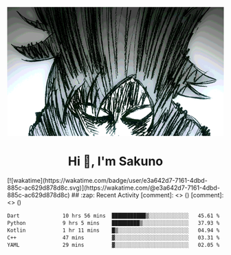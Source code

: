 <body>
<h1 align="center"></h1>
<br>
<div align="center">
<img width="auto" height="300" src="Img/mobFreakoutLonger.gif"/>
</div>
</div>
<h1 align="center">Hi 👋, I'm Sakuno</h1>
[![wakatime](https://wakatime.com/badge/user/e3a642d7-7161-4dbd-885c-ac629d878d8c.svg)](https://wakatime.com/@e3a642d7-7161-4dbd-885c-ac629d878d8c)
## :zap: Recent Activity
[comment]: <> (<!--START_SECTION:activity-->)
[comment]: <> (<!--END_SECTION:activity-->)

<!--START_SECTION:waka-->

```txt
Dart              10 hrs 56 mins  ███████████▒░░░░░░░░░░░░░   45.61 %
Python            9 hrs 5 mins    █████████▒░░░░░░░░░░░░░░░   37.93 %
Kotlin            1 hr 11 mins    █▒░░░░░░░░░░░░░░░░░░░░░░░   04.94 %
C++               47 mins         ▓░░░░░░░░░░░░░░░░░░░░░░░░   03.31 %
YAML              29 mins         ▓░░░░░░░░░░░░░░░░░░░░░░░░   02.05 %
```

<!--END_SECTION:waka-->
